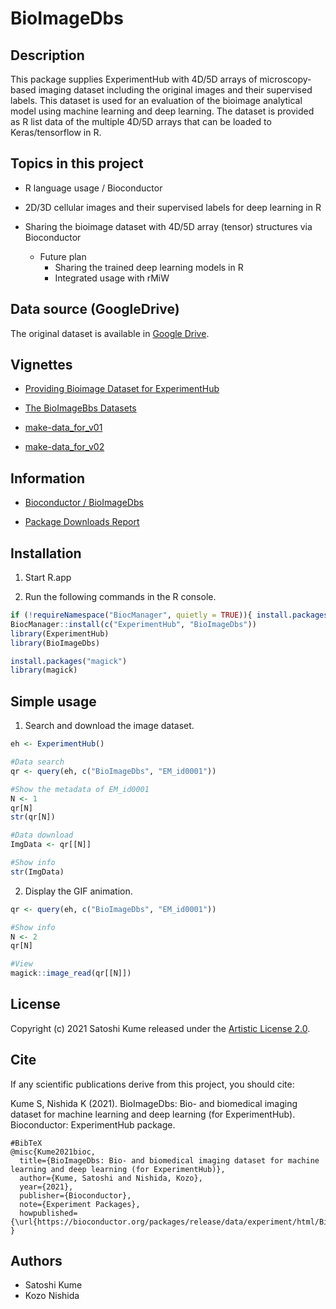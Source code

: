 # BioImageDbs

## Description

This package supplies ExperimentHub with 4D/5D arrays of microscopy-based imaging dataset 
including the original images and their supervised labels. 
This dataset is used for an evaluation of the bioimage analytical model using 
machine learning and deep learning. 
The dataset is provided as R list data of the multiple 4D/5D arrays that can be 
loaded to Keras/tensorflow in R. 

## Topics in this project
- R language usage / Bioconductor
- 2D/3D cellular images and their supervised labels for deep learning in R
- Sharing the bioimage dataset with 4D/5D array (tensor) structures via Bioconductor

  - Future plan
    - Sharing the trained deep learning models in R
    - Integrated usage with rMiW 

## Data source (GoogleDrive)

The original dataset is available in [Google Drive](https://drive.google.com/drive/folders/1pVCE1JukoY8U1VN4YZmVPFaGtPg80OY-?usp=sharing). 

## Vignettes

- [Providing Bioimage Dataset for ExperimentHub](https://kumes.github.io/BioImageDbs/vignettes/BioImageDbs.html)

- [The BioImageBbs Datasets](https://kumes.github.io/BioImageDbs/vignettes/BioImageBbs_Datasets.html)

- [make-data_for_v01](https://kumes.github.io/BioImageDbs/inst/scripts/v01/make-data_for_v01.html)

- [make-data_for_v02](https://kumes.github.io/BioImageDbs/inst/scripts/v02/make-data_for_v02.html)

## Information

- [Bioconductor / BioImageDbs](https://bioconductor.org/packages/release/data/experiment/html/BioImageDbs.html)

- [Package Downloads Report](http://bioconductor.org/packages/stats/data-experiment/BioImageDbs/)

## Installation

1. Start R.app

2. Run the following commands in the R console.

```r
if (!requireNamespace("BiocManager", quietly = TRUE)){ install.packages("BiocManager") }
BiocManager::install(c("ExperimentHub", "BioImageDbs"))
library(ExperimentHub)
library(BioImageDbs)

install.packages("magick")
library(magick)
```

## Simple usage

1. Search and download the image dataset.

```r
eh <- ExperimentHub()

#Data search
qr <- query(eh, c("BioImageDbs", "EM_id0001"))

#Show the metadata of EM_id0001
N <- 1
qr[N]
str(qr[N])

#Data download
ImgData <- qr[[N]]

#Show info
str(ImgData)
```

2. Display the GIF animation.

```r
qr <- query(eh, c("BioImageDbs", "EM_id0001"))

#Show info
N <- 2
qr[N]

#View
magick::image_read(qr[[N]])
```

## License

Copyright (c) 2021 Satoshi Kume released under the [Artistic License 2.0](http://www.perlfoundation.org/artistic_license_2_0).

## Cite

If any scientific publications derive from this project, you should cite:

Kume S, Nishida K (2021). BioImageDbs: Bio- and biomedical imaging dataset for machine learning and deep learning (for ExperimentHub). Bioconductor: ExperimentHub package.

```
#BibTeX
@misc{Kume2021bioc,
  title={BioImageDbs: Bio- and biomedical imaging dataset for machine learning and deep learning (for ExperimentHub)},
  author={Kume, Satoshi and Nishida, Kozo},
  year={2021},
  publisher={Bioconductor},
  note={Experiment Packages},
  howpublished={\url{https://bioconductor.org/packages/release/data/experiment/html/BioImageDbs.html}},
}
```

## Authors
- Satoshi Kume
- Kozo Nishida


